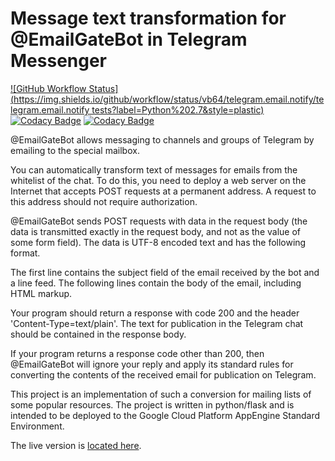# Message text transformation for @EmailGateBot in Telegram Messenger

[![GitHub Workflow Status](https://img.shields.io/github/workflow/status/vb64/telegram.email.notify/telegram.email.notify tests?label=Python%202.7&style=plastic)](https://github.com/vb64/telegram.email.notify/actions?query=workflow%3A%22telegram.email.notify+tests%22)
[![Codacy Badge](https://api.codacy.com/project/badge/Coverage/2ace560fa61c481488dec980d2e3d6f4)](https://www.codacy.com/manual/vb64/telegram.email.notify?utm_source=github.com&utm_medium=referral&utm_content=vb64/telegram.email.notify&utm_campaign=Badge_Coverage)
[![Codacy Badge](https://api.codacy.com/project/badge/Grade/2f7d4597eef143d99014e59379b4b6a4)](https://app.codacy.com/manual/vb64/telegram.email.notify?utm_source=github.com&utm_medium=referral&utm_content=vb64/telegram.email.notify&utm_campaign=Badge_Grade_Dashboard)

@EmailGateBot allows messaging to channels and groups of Telegram by emailing to the special mailbox.

You can automatically transform text of messages for emails from the whitelist of the chat. To do this, you need to deploy a web server on the Internet that accepts POST requests at a permanent address. A request to this address should not require authorization.

@EmailGateBot sends POST requests with data in the request body (the data is transmitted exactly in the request body, and not as the value of some form field). The data is UTF-8 encoded text and has the following format.

The first line contains the subject field of the email received by the bot and a line feed. The following lines contain the body of the email, including HTML markup.

Your program should return a response with code 200 and the header 'Content-Type=text/plain'. The text for publication in the Telegram chat should be contained in the response body.

If your program returns a response code other than 200, then @EmailGateBot will ignore your reply and apply its standard rules for converting the contents of the received email for publication on Telegram.

This project is an implementation of such a conversion for mailing lists of some popular resources. The project is written in python/flask and is intended to be deployed to the Google Cloud Platform AppEngine Standard Environment.

The live version is [located here](https://text-transform-198104.appspot.com).
